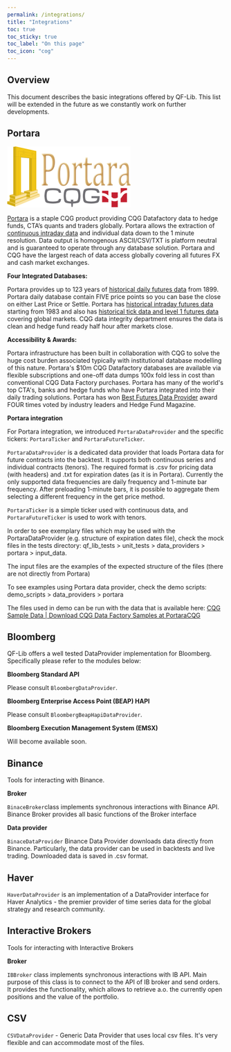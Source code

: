 ```yaml
---
permalink: /integrations/
title: "Integrations"
toc: true
toc_sticky: true
toc_label: "On this page"
toc_icon: "cog"
---
```


## Overview

This document describes the basic integrations offered by QF-Lib. This list will be extended in the future as we 
constantly work on further developments.


## Portara

![](../../assets/images/Portara-CQG_logo.png)

[Portara](https://portaracqg.com/) is a staple CQG product providing CQG Datafactory data to hedge funds, CTA’s quants
and traders globally. Portara allows the extraction
of [continuous intraday data](https://portaracqg.com/continuous-futures-data/) and individual data down to the 1 minute
resolution. Data output is homogenous ASCII/CSV/TXT is platform neutral and is guaranteed to operate through any
database solution. Portara and CQG have the largest reach of data access globally covering all futures FX and cash
market exchanges.

**Four Integrated Databases:**

Portara provides up to 123 years
of [historical daily futures data](https://portaracqg.com/historical-daily-futures-data/) from 1899. Portara daily
database contain FIVE price points so you can base the close on either Last Price or Settle. Portara
has [historical intraday futures data](https://portaracqg.com/historical-intraday-futures-data/)
starting from 1983 and also
has [historical tick data and level 1 futures data](https://portaracqg.com/historical-futures-tick-data/) covering
global markets. CQG data integrity department ensures the data is clean and hedge fund ready half hour after markets
close.

**Accessibility & Awards:**

Portara infrastructure has been built in collaboration with CQG to solve the huge cost burden associated typically with
institutional database modelling of this nature. Portara's $10m CQG Datafactory databases are available via flexible
subscriptions and one-off data dumps 100x fold less in cost than conventional CQG Data Factory purchases. Portara has
many of the world's top CTA's, banks and hedge funds who have Portara integrated into their daily trading solutions.
Portara has won [Best Futures Data Provider](https://portaracqg.com/2018/09/20/best-long-time-historical-intraday-data/)
award FOUR times voted by industry leaders and Hedge Fund Magazine.

**Portara integration**

For Portara integration, we introduced `PortaraDataProvider` and the specific tickers: `PortaraTicker` and `PortaraFutureTicker`.
 
`PortaraDataProvider` is a dedicated data provider that loads Portara data for future contracts into the backtest. It supports both continuous series and individual contracts (tenors). The required format is .csv for pricing data (with headers) and .txt for expiration dates (as it is in Portara). Currently the only supported data frequencies are daily frequency and 1-minute bar frequency. After preloading 1-minute bars, it is possible to aggregate them selecting a different frequency in the get price method.
 
`PortaraTicker` is a simple ticker used with continuous data, and `PortaraFutureTicker` is used to work with tenors.
 
In order to see exemplary files which may be used with the PortaraDataProvider (e.g. structure of expiration
  dates file), check the mock files in the tests directory:
  qf_lib_tests > unit_tests > data_providers > portara > input_data.

The input files are the examples of the expected structure of the files (there are not directly from Portara)
 
To see examples using Portara data provider, check the demo scripts:
  demo_scripts > data_providers > portara
 
The files used in demo can be run with the data that is available here:
[CQG Sample Data | Download CQG Data Factory Samples at PortaraCQG](https://portaracqg.com/sample-data/)

## Bloomberg
QF-Lib offers a well tested DataProvider implementation for Bloomberg. Specifically please refer to the modules below:

**Bloomberg Standard API**

Please consult `BloombergDataProvider`.

**Bloomberg Enterprise Access Point (BEAP) HAPI**

Please consult `BloombergBeapHapiDataProvider`.

**Bloomberg Execution Management System (EMSX)**

Will become available soon.

## Binance
Tools for interacting with Binance.

**Broker**

`BinaceBroker`class implements synchronous interactions with Binance API. 
Binance Broker provides all basic functions of the Broker interface

**Data provider**

`BinaceDataProvider` Binance Data Provider downloads data directly from Binance. Particularly, the data provider can be used in backtests and live trading.
Downloaded data is saved in .csv format.

## Haver
`HaverDataProvider` is an implementation of a DataProvider interface for  Haver Analytics - the premier provider of time series data for the global strategy and research community.

## Interactive Brokers
Tools for interacting with Interactive Brokers

**Broker**

`IBBroker` class implements synchronous interactions with IB API. 
Main purpose of this class is to connect to the API of IB broker and send orders. It provides the functionality, 
which allows to retrieve a.o. the currently open positions and the value of the portfolio.

## CSV

`CSVDataProvider` - Generic Data Provider that uses local csv files. It's very flexible and can accommodate most of the files.